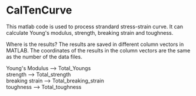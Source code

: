# CalTenCurve

This matlab code is used to process strandard stress-strain curve. It can calculate Young's modulus, strength, breaking strain and toughness.

Where is the results?
The results are saved in different column vectors in MATLAB. The coordinates of the results in the column vectors are the same as the number of the data files.

Young's Modulus --> Total_Youngs  
strength --> Total_strength  
breaking strain --> Total_breaking_strain  
toughness --> Total_toughness  
